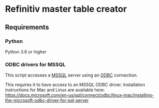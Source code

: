 # Refinitiv master table creator

## Requirements

### Python

Python 3.6 or higher

### ODBC drivers for MSSQL
This script accesses a [MSSQL](https://en.wikipedia.org/wiki/Microsoft_SQL_Server) server using
an [ODBC](https://en.wikipedia.org/wiki/Open_Database_Connectivity) connection.

This requires it to have access to an MSSQL ODBC driver. Installation instructions for Mac and
Linux are available here:
https://docs.microsoft.com/en-us/sql/connect/odbc/linux-mac/installing-the-microsoft-odbc-driver-for-sql-server

